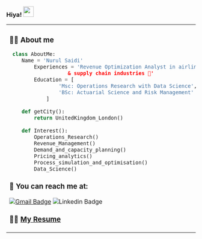 ### Hiya! <img src="https://media.giphy.com/media/hvRJCLFzcasrR4ia7z/giphy.gif" width="28px" height="28px"> 
<!--
**nurulsaidi/nurulsaidi** is a ✨ _special_ ✨ repository because its `README.md` (this file) appears on your GitHub profile.

Here are some ideas to get you started:

- 🔭 I’m currently working on ...
- 🌱 I’m currently learning ...
- 👯 I’m looking to collaborate on ...
- 🤔 I’m looking for help with ...
- 💬 Ask me about ...
- 📫 How to reach me: ...
- 😄 Pronouns: ...
- ⚡ Fun fact: ...
-->

<table><tr><td valign="top" width="30%">
  
### 👩‍💻 About me

```python
 class AboutMe:
 	Name = 'Nurul Saidi'
		Experiences = 'Revenue Optimization Analyst in airline ✈️ 
			       & supply chain industries 🚚'
		Education = [
				'Msc: Operations Research with Data Science',
				'BSc: Actuarial Science and Risk Management'
			]
	
	def getCity():
		return UnitedKingdom_London()
	
	def Interest():
		Operations_Research()
		Revenue_Management()
		Demand_and_capacity_planning()
		Pricing_analytics()
		Process_simulation_and_optimisation()
		Data_Science()		
 ```
	
### 📧 You can reach me at: 
[![Gmail Badge](https://img.shields.io/badge/-nurul.nsaidi@gmail.com-c14438?style=flat-square&logo=Gmail&logoColor=white&link=mailto:nurul.nsaidi@gmail.com)](mailto:nurul.nsaidi@gmail.com) 
![Linkedin Badge](https://img.shields.io/badge/-nurulsaidi-blue?style=flat-square&logo=Linkedin&logoColor=white&link=https://www.linkedin.com/in/nurulsaidi)

### 👩‍💼 [My Resume](https://drive.google.com/file/d/1GtmZUMImNFNLU7EHzZCvb8OR6TdCUEAf/view?usp=sharing)

</td><td valign="top" width="70%">
	
### 🖥️ Tech Stack 

## 📊 Stats

[![Top Langs](https://github-readme-stats.vercel.app/api/top-langs/?username=nurulsaidi&langs_count=8&layout=compact&theme=buefy&hide=jupyter%20notebook)](#)

</td></tr></table>
